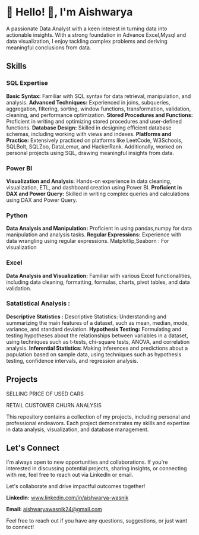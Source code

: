 # 💫 Hello! 👋, I'm Aishwarya

A passionate Data Analyst with a keen interest in turning data into actionable insights. With a strong foundation in Advance Excel,Mysql and data visualization, I enjoy tackling complex problems and deriving meaningful conclusions from data.

## Skills

### SQL Expertise

**Basic Syntax:** Familiar with SQL syntax for data retrieval, manipulation, and analysis.
**Advanced Techniques:** Experienced in joins, subqueries, aggregation, filtering, sorting, window functions, transformation, validation, cleaning, and performance optimization.
**Stored Procedures and Functions:** Proficient in writing and optimizing stored procedures and user-defined functions.
**Database Design:** Skilled in designing efficient database schemas, including working with views and indexes.
**Platforms and Practice:** Extensively practiced on platforms like LeetCode, W3Schools, SQLBolt, SQLZoo, DataLemur, and HackerRank. Additionally, worked on personal projects using SQL, drawing meaningful insights from data.

### Power BI
**Visualization and Analysis:** Hands-on experience in data cleaning, visualization, ETL, and dashboard creation using Power BI.
**Proficient in DAX and Power Query:** Skilled in writing complex queries and calculations using DAX and Power Query.

### Python
**Data Analysis and Manipulation:** Proficient in using pandas,numpy for data manipulation and analysis tasks.
**Regular Expressions:** Experience with data wrangling using regular expressions.
Matplotlip,Seaborn : For visualization

### Excel
**Data Analysis and Visualization:** Familiar with various Excel functionalities, including data cleaning, formatting, formulas, charts, pivot tables, and data validation.

### Satatistical Analysis :
**Descriptive Statistics :** Descriptive Statistics: Understanding and summarizing the main features of a dataset, such as mean, median, mode, variance, and standard deviation.
**Hypothesis Testing:** Formulating and testing hypotheses about the relationships between variables in a dataset, using techniques such as t-tests, chi-square tests, ANOVA, and correlation analysis.
**Inferential Statistics:** Making inferences and predictions about a population based on sample data, using techniques such as hypothesis testing, confidence intervals, and regression analysis.

## Projects
SELLING PRICE OF USED CARS

RETAIL CUSTOMER CHURN ANALYSIS

This repository contains a collection of my projects, including personal and professional endeavors. Each project demonstrates my skills and expertise in data analysis, visualization, and database management.

## Let's Connect
I'm always open to new opportunities and collaborations. If you're interested in discussing potential projects, sharing insights, or connecting with me, feel free to reach out via LinkedIn or email.

Let's collaborate and drive impactful outcomes together!

**LinkedIn:** www.linkedin.com/in/aishwarya-wasnik

**Email:** aishwaryawasnik24@gmail.com

Feel free to reach out if you have any questions, suggestions, or just want to connect!
